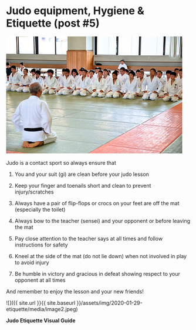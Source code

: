 # Judo equipment, Hygiene & Etiquette (post \#5)

![Image result for judo dojo etiquette](assets/img/2020-01-29-etiquette/media/image1.jpeg)

Judo is a contact sport so always ensure that

1.  You and your suit (gi) are clean before your judo lesson

2.  Keep your finger and toenails short and clean to prevent injury/scratches

3.  Always have a pair of flip-flops or crocs on your feet are off the mat (especially the toilet)

4.  Always bow to the teacher (sensei) and your opponent or before leaving the mat

5.  Pay close attention to the teacher says at all times and follow instructions for safety

6.  Kneel at the side of the mat (do not lie down) when not involved in play to avoid injury

7.  Be humble in victory and gracious in defeat showing respect to your opponent at all times

And remember to enjoy the lesson and your new friends\!

![]({{ site.url }}{{ site.baseurl }}/assets/img/2020-01-29-etiquette/media/image2.jpeg)

**Judo Etiquette Visual Guide**
